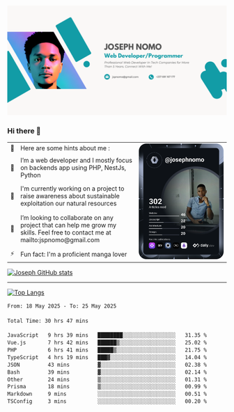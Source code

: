 ![Banner of my profile!](/Joseph_NOMO_NEW.png "Banner")

### Hi there 👋

<!--- | --  | 👋  | Here are some hints about me :                                                                                                 | <td rowspan=6><img src="/devcard.svg" width="400" alt="Joseph NOMO's Dev Card"/></td> |
| --- | --- | ------------------------------------------------------------------------------------------------------------------------------ | ------------------------------------------------------------------------------------- |
| --  | 🔭  | I’m a web developer and I mostly focus on backends app using PHP, NestJs, Python                                               |
| --  | 🦁  | I'm currently working on a project to raise awareness about sustainable exploitation our natural resources                     |
| --  | 👯  | I’m looking to collaborate on any project that can help me grow my skills. Feel free to contact me at mailto:jspnomo@gmail.com |
| --  | ⚡  | Fun fact: I'm a proficient manga lover                                                                                         |
--->

<table>
    <tr>
        <td width="1%">👋</td>
        <td width="55%">Here are some hints about me :</td>
        <td rowspan=6 width="44%"><img src="/devcard.svg" width="400" alt="Joseph NOMO's Dev Card"/></td>
    </tr>
    <tr>
        <td>🔭</td>
        <td>I’m a web developer and I mostly focus on backends app using PHP, NestJs, Python</td>
    </tr>
    <tr>
        <td>🦁</td>
        <td>I'm currently working on a project to raise awareness about sustainable exploitation our natural resources</td>
    </tr>
    <tr>
        <td>👯</td>
        <td>I’m looking to collaborate on any project that can help me grow my skills. Feel free to contact me at mailto:jspnomo@gmail.com</td>
    </tr>
    <tr>
        <td>⚡</td>
        <td>Fun fact: I'm a proficient manga lover</td>
    </tr>

</table>

[![Joseph GitHub stats](https://github-readme-stats-seven-sigma-53.vercel.app/api?username=Jspascal)](https://github.com/Jspascal/github-readme-stats)

---

[![Top Langs](https://github-readme-stats-seven-sigma-53.vercel.app/api/top-langs/?username=Jspascal&layout=compact)](https://github.com/Jspascal/github-readme-stats)

<!--START_SECTION:waka-->

```txt
From: 18 May 2025 - To: 25 May 2025

Total Time: 30 hrs 47 mins

JavaScript   9 hrs 39 mins   ████████░░░░░░░░░░░░░░░░░   31.35 %
Vue.js       7 hrs 42 mins   ██████▒░░░░░░░░░░░░░░░░░░   25.02 %
PHP          6 hrs 41 mins   █████▒░░░░░░░░░░░░░░░░░░░   21.75 %
TypeScript   4 hrs 19 mins   ███▓░░░░░░░░░░░░░░░░░░░░░   14.04 %
JSON         43 mins         ▓░░░░░░░░░░░░░░░░░░░░░░░░   02.38 %
Bash         39 mins         ▓░░░░░░░░░░░░░░░░░░░░░░░░   02.14 %
Other        24 mins         ▒░░░░░░░░░░░░░░░░░░░░░░░░   01.31 %
Prisma       18 mins         ▒░░░░░░░░░░░░░░░░░░░░░░░░   00.99 %
Markdown     9 mins          ░░░░░░░░░░░░░░░░░░░░░░░░░   00.51 %
TSConfig     3 mins          ░░░░░░░░░░░░░░░░░░░░░░░░░   00.20 %
```

<!--END_SECTION:waka-->
